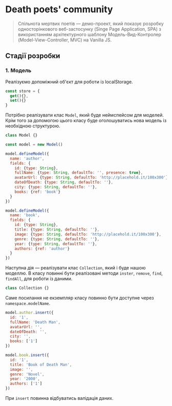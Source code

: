 # Death poets' community

> Спільнота мертвих поетів — демо-проект, який показує розробку односторінкового веб-застосунку (Singe Page Application, SPA) з використанням архітектурного шаблону Модель-Вид-Контролер (Model-View-Controller, MVC) на Vanilla JS.

## Стадії розробки

### 1. Модель

Реалізуємо допоміжний об'єкт для роботи із localStorage.

```js
const store = {
  get(){},
  set(){}
}
```

Потрібно реалізувати клас `Model`, який буде неймспейсом для моделей. Крім того за допомогою цього класу буде оголошуватись нова модель із необхідною структурою.

```js
class Model {}

const model = new Model()

model.defineModel({
  name: 'author',
  fields: {
    id: {type: String},
    fullName: {type: String, defaultTo: '', presence: true},
    avatarUrl: {type: String, defaultTo: 'http://placehold.it/100x300'},
    dateOfDeath: {type: String, defaultTo: ''},
    city: {type: String, defaultTo: ''},
    books: {ref: 'book'}
  }
})

model.defineModel({
  name: 'book',
  fields: {
    id: {type: String},
    title: {type: String, defaultTo: ''},
    image: {type: String, defaultTo: 'http://placehold.it/100x300'},
    genre: {type: String, defaultTo: ''},
    year: {type: String, defaultTo: ''},
    authors: {ref: 'author'}
  }
})
```

Наступна дія — реалізувати клас `Collection`, який і буде нашою моделлю. В класу повинні бути реалізовані методи `inster`, `remove`, `find`, `findAll`, для роботи із даними.

```js
class Collection {}
```

Саме посилання не екземпляр класу повинно бути доступне через `namespace.modelName`.

```js
model.author.insert({
  id: '1',
  fullName: 'Death Man',
  avatarUrl: '',
  dateOfDeath: '',
  city: '',
  books: ['1']
})

model.book.insert({
  id: '1',
  title: 'Book of Death Man',
  image: '',
  genre: 'Novel',
  year: '2000',
  authors: ['1']
})
```

При `insert` повинна відбуватись валідація даних.
